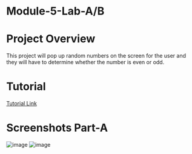# Module-5-Lab-A/B
# Project Overview
This project will pop up random numbers on the screen for the user and they will have to determine whether the number is even or odd.
# Tutorial
[Tutorial Link](https://docs.oracle.com/javafx/2/get_started/fxml_tutorial.htm)
# Screenshots Part-A
![image](<img width="960" alt="MODULE5LABASS1" src="https://user-images.githubusercontent.com/116020359/200001944-385d639b-4357-4957-a344-9a52ba86fbc9.png">)
![image](<img width="959" alt="lastss" src="https://user-images.githubusercontent.com/116020359/200002135-8c787fbe-244f-4857-9e3c-c38fd39b321e.png">)
